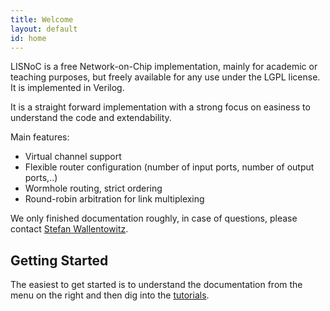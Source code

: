 ```yaml
---
title: Welcome
layout: default
id: home
---
```


LISNoC is a free Network-on-Chip implementation, mainly for academic
or teaching purposes, but freely available for any use under the LGPL
license. It is implemented in Verilog.

It is a straight forward implementation with a strong focus on
easiness to understand the code and extendability.

Main features:

* Virtual channel support
* Flexible router configuration (number of input ports, number of output ports,..)
* Wormhole routing, strict ordering
* Round-robin arbitration for link multiplexing
	
We only finished documentation roughly, in case of questions, please
contact [Stefan Wallentowitz](mailto:stefan.wallentowitz@tum.de).

## Getting Started

The easiest to get started is to understand the documentation from the
menu on the right and then dig into the [tutorials](tutorials.html).
